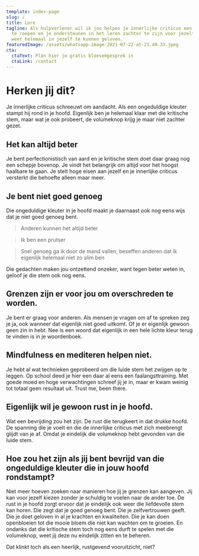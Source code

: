 ```yaml
---
template: index-page
slug: /
title: Lore
tagline: Als hulpverlener wil ik jou helpen je innerlijke criticus een halt toe
  te roepen en je ondersteunen in het leren zachter te zijn voor jezelf. Om zo
  weer helemaal in jezelf te kunnen geloven.
featuredImage: /assets/whatsapp-image-2021-07-22-at-21.49.33.jpeg
cta:
  ctaText: Plan hier je gratis bloesemgesprek in
  ctaLink: /contact
---
```

# Herken jij dit?

Je innerlijke criticus schreeuwt om aandacht. Als een ongeduldige kleuter stampt hij rond in je hoofd. Eigenlijk ben je helemaal klaar met die kritische stem, maar wat je ook probeert, de volumeknop krijg je maar niet zachter gezet.

## Het kan altijd beter

Je bent perfectionistisch van aard en je kritische stem doet daar graag nog een schepje bovenop. Je vindt het belangrijk om altijd voor het hoogst haalbare te gaan. Je stelt hoge eisen aan jezelf en je innerlijke criticus versterkt die behoefte alleen maar meer.

## Je bent niet goed genoeg

Die ongeduldige kleuter in je hoofd maakt je daarnaast ook nog eens wijs dat je niet goed genoeg bent.
> Anderen kunnen het altijd beter

> Ik ben een prutser

> Snel genoeg ga ik door de mand vallen, beseffen anderen dat ik eigenlijk helemaal niet zo slim ben

Die gedachten maken jou ontzettend onzeker, want tegen beter weten in, geloof je die stem ook nog eens.

## Grenzen zijn er voor jou om overschreden te worden.

Je bent er graag voor anderen. Als mensen je vragen om af te spreken zeg je ja, ook wanneer dat eigenlijk niet goed uitkomt. Of je er eigenlijk gewoon geen zin in hebt.
Nee is een woord dat eigenlijk in een hele lichte kleur terug te vinden is in je woordenboek.

## Mindfulness en mediteren helpen niet.

Je hebt al wat technieken geprobeerd om die luide stem het zwijgen op te leggen. Op school deed je hier een daar al eens een faalangsttraining. Met goede moed en hoge verwachtingen schreef jij je in, maar er kwam weinig tot totaal geen resultaat uit. Trust me, been there.

## Eigenlijk wil je gewoon rust in je hoofd.
Wat een bevrijding zou het zijn. De rust die terugkeert in dat drukke hoofd. De spanning die je voelt en die de innerlijke criticus met zich meebrengt glijdt van je af. Omdat je eindelijk die volumeknop hebt gevonden van die luide stem.

## Hoe zou het zijn als jij bent bevrijd van die ongeduldige kleuter die in jouw hoofd rondstampt? 

Niet meer hoeven zoeken naar manieren hoe jij je grenzen kan aangeven. Jij kan voor jezelf kiezen zonder je schuldig te voelen naar de ander toe. De rust in je hoofd zorgt ervoor dat je eindelijk ook weer die liefdevolle stem kan horen. Die zegt dat je goed genoeg bent. Die je zelfvertrouwen geeft. Die je doet geloven in al je krachten en kwaliteiten. Die je kan doen openbloeien tot die mooie bloem die niet kan wachten om te groeien.
En ondanks dat die kritische stem toch nog eens durft te spelen met die volumeknop, weet jij deze nu eindelijk zitten en te beheren.

Dat klinkt toch als een heerlijk, rustgevend vooruitzicht, niet?

